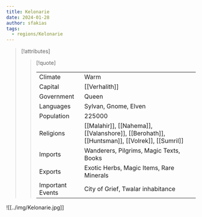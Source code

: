 ```yaml
---
title: Kelonarie
date: 2024-01-28
author: sfakias
tags:
  - regions/Kelonarie
---
```


> [!attributes]
> 
> > [!quote]
> >
> > | | |
> > | --- | --- |
> > | Climate | Warm |
> > | Capital | [[Verhalith]] |
> > | Government | Queen |
> > | Languages | Sylvan, Gnome, Elven |
> > | Population | 225000 |
> > | Religions | [[Malahir]], [[Nahema]], [[Valanshore]], [[Berohath]], [[Huntsman]], [[Volrek]], [[Sumril]] |
> > | Imports | Wanderers, Pilgrims, Magic Texts, Books |
> > | Exports | Exotic Herbs, Magic Items, Rare Minerals |
> > | Important Events | City of Grief, Twalar inhabitance |

![[../img/Kelonarie.jpg]]